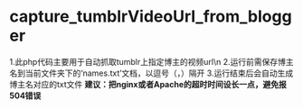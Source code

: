 # capture_tumblrVideoUrl_from_blogger
1.此php代码主要用于自动抓取tumblr上指定博主的视频url\n
2.运行前需保存博主名到当前文件夹下的‘names.txt’文档，以逗号（，）隔开
3.运行结束后会自动生成博主名对应的txt文件
**建议：把nginx或者Apache的超时时间设长一点，避免报504错误**
